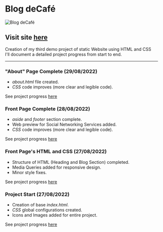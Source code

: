 # Blog deCafé

![Blog deCafé](https://user-images.githubusercontent.com/110303654/187316824-5fc5ee81-3969-4324-a31b-57da470c6d08.jpg)

## Visit site [here](https://arturohdzg.github.io/BlogCafe/)

Creation of my third demo project of static Website using HTML and CSS<br />
I'll document a detailed project progress from start to end.
<hr>

### "About" Page Complete (29/08/2022)

* _about.html_ file created.
* _CSS_ code improves (more clear and legible code).

See project progress [here](https://github.com/ArturoHDZG/BlogCafe/releases/tag/0.6.0)

### Front Page Complete (28/08/2022)

* _aside_ and _footer_ section complete.
* Web preview for Social Networking Services added.
* _CSS_ code improves (more clear and legible code).

See project progress [here](https://github.com/ArturoHDZG/BlogCafe/releases/tag/0.5.0)

### Front Page's HTML and CSS (27/08/2022)

* Structure of HTML (Heading and Blog Section) completed.
* Media Queries added for responsive design.
* Minor style fixes.

See project progress [here](https://github.com/ArturoHDZG/BlogCafe/releases/tag/0.1.0)

### Project Start (27/08/2022)

* Creation of base _index.html_.
* _CSS_ global configurations created.
* Icons and Images added for entire project.

See project progress [here](https://github.com/ArturoHDZG/BlogCafe/releases/tag/Start)
